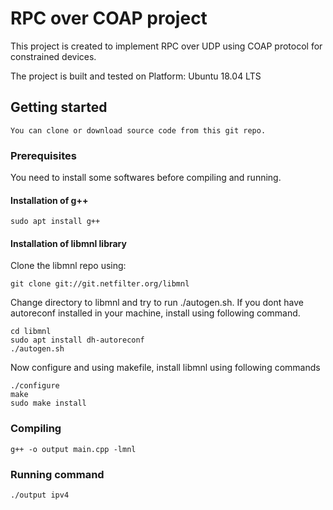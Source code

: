 # RPC over COAP project
This project is created to implement RPC over UDP using COAP protocol for constrained devices.

The project is built and tested on Platform: Ubuntu 18.04 LTS

## Getting started
	You can clone or download source code from this git repo.

### Prerequisites
You need to install some softwares before compiling and running.

#### Installation of g++
```
sudo apt install g++
```

#### Installation of libmnl library
Clone the libmnl repo using:
```
git clone git://git.netfilter.org/libmnl
```
Change directory to libmnl and try to run ./autogen.sh. If you dont have autoreconf installed in your machine, install using following command.

```
cd libmnl
sudo apt install dh-autoreconf 
./autogen.sh
```
Now configure and using makefile, install libmnl using following commands
```
./configure
make
sudo make install
```

### Compiling 
```
g++ -o output main.cpp -lmnl
```
### Running command
```
./output ipv4
```